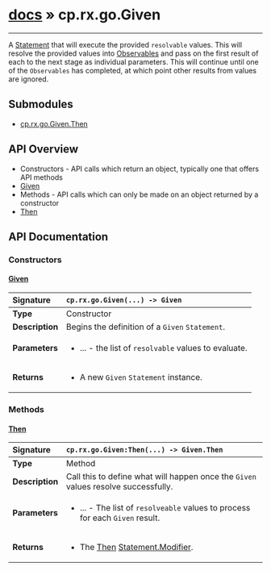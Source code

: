# [docs](index.md) » cp.rx.go.Given
---

A [Statement](cp.rx.go.Statement.md) that will execute the provided `resolvable` values.
This will resolve the provided values into [Observables](cp.rx.Observable.md) and pass on the
first result of each to the next stage as individual parameters.
This will continue until one of the `Observables` has completed, at which
point other results from values are ignored.

## Submodules
 * [cp.rx.go.Given.Then](cp.rx.go.Given.Then.md)

## API Overview
* Constructors - API calls which return an object, typically one that offers API methods
 * [Given](#given)
* Methods - API calls which can only be made on an object returned by a constructor
 * [Then](#then)

## API Documentation

### Constructors

#### [Given](#given)
| <span style="float: left;">**Signature**</span> | <span style="float: left;">`cp.rx.go.Given(...) -> Given` </span>                                                          |
| -----------------------------------------------------|---------------------------------------------------------------------------------------------------------|
| **Type**                                             | Constructor |
| **Description**                                      | Begins the definition of a `Given` `Statement`. |
| **Parameters**                                       | <ul><li>...      - the list of <code>resolvable</code> values to evaluate.</li></ul> |
| **Returns**                                          | <ul><li>A new <code>Given</code> <code>Statement</code> instance.</li></ul> |

### Methods

#### [Then](#then)
| <span style="float: left;">**Signature**</span> | <span style="float: left;">`cp.rx.go.Given:Then(...) -> Given.Then` </span>                                                          |
| -----------------------------------------------------|---------------------------------------------------------------------------------------------------------|
| **Type**                                             | Method |
| **Description**                                      | Call this to define what will happen once the `Given` values resolve successfully. |
| **Parameters**                                       | <ul><li>...  - The list of <code>resolveable</code> values to process for each <code>Given</code> result.</li></ul> |
| **Returns**                                          | <ul><li>The <a href="cp.rx.go.Given.Then.md">Then</a> <a href="cp.rx.go.Statement.Modifier.md">Statement.Modifier</a>.</li></ul> |

